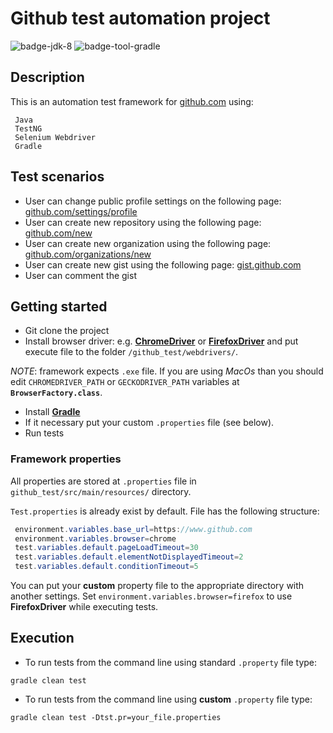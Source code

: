 # Github test automation project
![badge-jdk-8] ![badge-tool-gradle]


## Description
This is an automation test framework for [github.com][github_com] using:
```
 Java
 TestNG
 Selenium Webdriver
 Gradle
```

## Test scenarios
* User can change public profile settings on the following page: [github.com/settings/profile][github_profile]
* User can create new repository using the following page: [github.com/new][github_new_rep]
* User can create new organization using the following page: [github.com/organizations/new][github_new_org]
* User can create new gist using the following page: [gist.github.com][github_new_gist]
* User can comment the gist

## Getting started
* Git clone the project
* Install browser driver: e.g. **[ChromeDriver]** or **[FirefoxDriver]** and put execute file to the folder `/github_test/webdrivers/`.

*NOTE*: framework expects `.exe` file. If you are using *MacOs* than you should edit `CHROMEDRIVER_PATH` or `GECKODRIVER_PATH` variables at **`BrowserFactory.class`**.
* Install **[Gradle]**
* If it necessary put your custom `.properties` file (see below).
* Run tests

### Framework properties
All properties are stored at `.properties` file in `github_test/src/main/resources/` directory.

`Test.properties` is already exist by default. File has the following structure:

```java
 environment.variables.base_url=https://www.github.com
 environment.variables.browser=chrome
 test.variables.default.pageLoadTimeout=30
 test.variables.default.elementNotDisplayedTimeout=2
 test.variables.default.conditionTimeout=5
```

You can put your **custom** property file to the appropriate directory with another settings.
Set `environment.variables.browser=firefox` to use **FirefoxDriver** while executing tests.


## Execution
* To run tests from the command line using standard `.property` file type:
 ```
 gradle clean test
 ```

* To run tests from the command line using **custom** `.property` file type:
 ```
 gradle clean test -Dtst.pr=your_file.properties
 ```

[github_com]: https://www.github.com
[github_profile]: https://github.com/settings/profile
[github_new_rep]: https://github.com/new
[github_new_org]: https://github.com/organizations/new
[github_new_gist]: https://gist.github.com/
[badge-jdk-8]: https://img.shields.io/badge/jdk-8-yellow.svg "JDK-8"
[badge-tool-gradle]: https://img.shields.io/badge/tool-gradle-blue.svg "Gradle wrapper included"
[badge-junit-jupiter]: https://img.shields.io/badge/junit-jupiter-green.svg "JUnit Jupiter Engine"
[ChromeDriver]: https://sites.google.com/a/chromium.org/chromedriver/getting-started
[FirefoxDriver]: https://developer.mozilla.org/en-US/docs/Mozilla/QA/Marionette/WebDriver
[Gradle]: https://gradle.org/install/